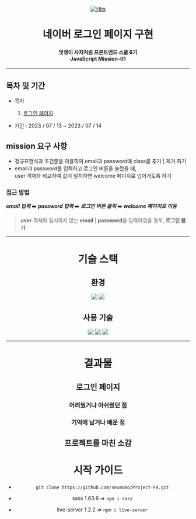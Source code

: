 <div align="center">

[![Hits](https://hits.seeyoufarm.com/api/count/incr/badge.svg?url=https%3A%2F%2Fgithub.com%2Fseumomo%2FProject-F4&count_bg=%233DACC8&title_bg=%23555555&icon=&icon_color=%23E7E7E7&title=hits&edge_flat=true)](https://hits.seeyoufarm.com)

</div>

# <div align="center">네이버 로그인 페이지 구현</div>

#### <div align="center">멋쟁이 사자처럼 프론트엔드 스쿨 6기<br>JavaScript Mission-01</div>

---

## 목차 및 기간

- 목차

  1. <a href="#a1">로그인 페이지</a>

- 기간 : 2023 / 07 / 13 ~ 2023 / 07 / 14

## mission 요구 사항

- 정규표현식과 조건문을 이용하여 email과 password에 class를 추가 | 제거 하기
- email과 password를 입력하고 로그인 버튼을 눌렀을 때,<br>user 객체와 비교하여 값이 일치하면 welcome 페이지로 넘어가도록 하기

### 접근 방법

**_email 입력_** ➡️ **_password 입력_** ➡️ **_로그인 버튼 클릭_** ➡️ **_welcome 페이지로 이동_**

> **user** 객체와 일치하지 않는 **email** | **password**을 입력하였을 경우, **로그인 불가**

---

# <div align="center">기술 스택</div>

## <div align="center">환경</div>

<div align="center"><img src="https://img.shields.io/badge/visualstudiocode-007ACC?style=for-the-badge&logo=visualstudiocode&logoColor=white">
<img src="https://img.shields.io/badge/github-181717?style=for-the-badge&logo=github&logoColor=white">

## <div align="center">사용 기술</div>

<div align="center">
  <img src="https://img.shields.io/badge/html5-E34F26?style=for-the-badge&logo=html5&logoColor=white">
  <img src="https://img.shields.io/badge/css3-1572B6?style=for-the-badge&logo=css3&logoColor=white">
  <img src="https://img.shields.io/badge/javascript-F7DF1E?style=for-the-badge&logo=javascript&logoColor=black">
</div>

---

# 결과물

## <a id="a1">로그인 페이지</a>

### 어려웠거나 아쉬웠던 점

### 기억에 남거나 배운 점

## 프로젝트를 마친 소감

# 시작 가이드

- `git clone https://github.com/seumomo/Project-F4.git`

* sass 1.63.6
  => `npm i sass`

- live-server 1.2.2
  => `npm i live-server`
